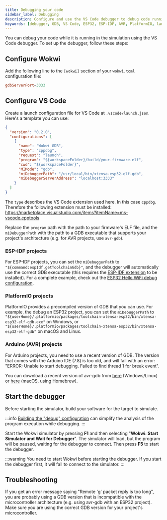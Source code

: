 ```yaml
---
title: Debugging your code
sidebar_label: Debugging
description: Configure and use the VS Code debugger to debug code running in the Wokwi simulator, with support for AVR, ESP32, ESP-IDF, and PlatformIO projects.
keywords: [debugger, GDB, VS Code, ESP32, ESP-IDF, AVR, PlatformIO, launch.json,  Visual Studio Code]
---
```


You can debug your code while it is running in the simulation using the VS Code debugger. To set up the debugger, follow these steps:

## Configure Wokwi

Add the following line to the `[wokwi]` section of your `wokwi.toml` configuration file:

```toml
gdbServerPort=3333
```

## Configure VS Code

Create a launch configuration file for VS Code at `.vscode/launch.json`. Here's a template you can use:

```json
{
  "version": "0.2.0",
  "configurations": [
    {
      "name": "Wokwi GDB",
      "type": "cppdbg",
      "request": "launch",
      "program": "${workspaceFolder}/build/your-firmware.elf",
      "cwd": "${workspaceFolder}",
      "MIMode": "gdb",
      "miDebuggerPath": "/usr/local/bin/xtensa-esp32-elf-gdb",
      "miDebuggerServerAddress": "localhost:3333"
    }
  ]
}
```

The `type` describes the VS Code extension used here. In this case `cppdbg`. Therefore the following extension must be installed: https://marketplace.visualstudio.com/items?itemName=ms-vscode.cpptools

Replace the `program` path with the path to your firmware's ELF file, and the `miDebuggerPath` with the path to a GDB executable that supports your project's architecture (e.g. for AVR projects, use `avr-gdb`).

### ESP-IDF projects

For ESP-IDF projects, you can set the `miDebuggerPath` to `"${command:espIdf.getToolchainGdb}"`, and the debugger will automatically use the correct GDB executable (this requires the [ESP-IDF extension](https://marketplace.visualstudio.com/items?itemName=espressif.esp-idf-extension) to be installed). For a complete example, check out the [ESP32 Hello WiFi debug configuration](https://github.com/wokwi/esp32-idf-hello-wifi/blob/main/.vscode/launch.json).

### PlatformIO projects

PlatformIO provides a precompiled version of GDB that you can use. For example, the debug an ESP32 project, you can set the `miDebuggerPath` to `"${userHome}/.platformio/packages/toolchain-xtensa-esp32/bin/xtensa-esp32-elf-gdb.exe"` on Windows, or `"${userHome}/.platformio/packages/toolchain-xtensa-esp32/bin/xtensa-esp32-elf-gdb"` on macOS and Linux.

### Arduino (AVR) projects

For Arduino projects, you need to use a recent version of GDB. The version that comes with the Arduino IDE (7.8) is too old, and will fail with an error: "ERROR: Unable to start debugging. Failed to find thread 1 for break event".

You can download a recent version of avr-gdb from [here](https://blog.zakkemble.net/avr-gcc-builds/) (Windows/Linux) or [here](https://github.com/osx-cross/homebrew-avr) (macOS, using Homebrew).

## Start the debugger

Before starting the simulator, build your software for the target to simulate.

:::info
[Building the "debug" configuration](https://docs.platformio.org/en/latest/projectconf/build_configurations.html#build-configurations) can simplify the analysis of the program execution while debugging.
:::

Start the Wokwi simulator by pressing **F1** and then selecting "**Wokwi: Start Simulator and Wait for Debugger**". The simulator will load, but the program will be paused, waiting for the debugger to connect. Then press **F5** to start the debugger.

:::warning
You need to start Wokwi before starting the debugger. If you start the debugger first, it will fail to connect to the simulator.
:::

## Troubleshooting

If you get an error message saying "Remote 'g' packet reply is too long", you are probably using a GDB version that is incompatible with the microcontroller architecture (e.g. using avr-gdb with an ESP32 project). Make sure you are using the correct GDB version for your project's microcontroller.
